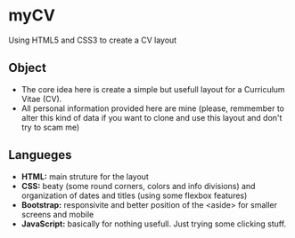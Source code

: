 # myCV
 Using HTML5 and CSS3 to create a CV layout

## Object
+ The core idea here is create a simple but usefull layout for a Curriculum Vitae (CV).
+ All personal information provided here are mine (please, remmember to alter this kind of data if you want to clone and use this layout and don't try to scam me)

## Langueges
+ **HTML:** main struture for the layout
+ **CSS:** beaty (some round corners, colors and info divisions) and organization of dates and titles (using some flexbox features)
+ **Bootstrap:** responsivite and better position of the &lt;aside&gt; for smaller screens and mobile
+ **JavaScript:** basically for nothing usefull. Just trying some clicking stuff.